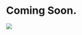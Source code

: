 <div class="flex flex-col justify-center w-full">
<h1> Coming Soon. </h1> 
<img class="w-full" src="/info/works/coming-soon.svg" />
</div>

